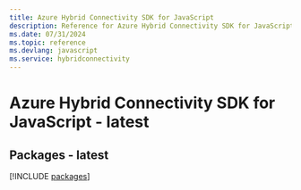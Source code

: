 ```yaml
---
title: Azure Hybrid Connectivity SDK for JavaScript
description: Reference for Azure Hybrid Connectivity SDK for JavaScript
ms.date: 07/31/2024
ms.topic: reference
ms.devlang: javascript
ms.service: hybridconnectivity
---
```

# Azure Hybrid Connectivity SDK for JavaScript - latest
## Packages - latest
[!INCLUDE [packages](hybrid-connectivity-index.md)]